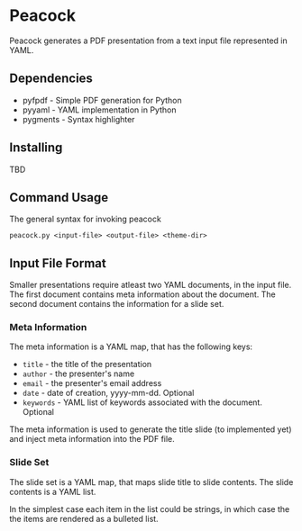 # Peacock

Peacock generates a PDF presentation from a text input file 
represented in YAML.

## Dependencies

  * pyfpdf - Simple PDF generation for Python
  * pyyaml - YAML implementation in Python
  * pygments - Syntax highlighter

## Installing

TBD

## Command Usage

The general syntax for invoking peacock

    peacock.py <input-file> <output-file> <theme-dir>

## Input File Format

Smaller presentations require atleast two YAML documents, in the input
file. The first document contains meta information about the
document. The second document contains the information for a slide
set.

### Meta Information

The meta information is a YAML map, that has the following keys:

  * `title` - the title of the presentation
  * `author` - the presenter's name
  * `email` - the presenter's email address
  * `date` - date of creation, yyyy-mm-dd. Optional
  * `keywords` - YAML list of keywords associated with the
    document. Optional

The meta information is used to generate the title slide (to
implemented yet) and inject meta information into the PDF file.

### Slide Set

The slide set is a YAML map, that maps slide title to slide
contents. The slide contents is a YAML list.

In the simplest case each item in the list could be strings, in which
case the the items are rendered as a bulleted list.